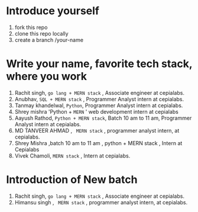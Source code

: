 # Introduce yourself

1. fork this repo
2. clone this repo locally
3. create a branch /your-name

# Write your name, favorite tech stack, where you work

1. Rachit singh, `go lang + MERN stack` , Associate engineer at cepialabs.
2. Anubhav, `SQL + MERN stack` , Programmer Analyst intern at cepialabs.
3. Tanmay khandelwal, `Python`, Programmer Analyst intern at cepialabs.
4. Shrey mishra 'Python + `MERN` ' web development intern at cepialabs
5. Aayush Rathod, `Python + MERN stack`, Batch 10 am to 11 am, Programmer Analyst intern at cepialabs.
6. MD TANVEER AHMAD , ` MERN stack` , programmer analyst intern, at cepialabs.
7. Shrey Mishra ,batch 10 am to 11 am , python + MERN stack , Intern at Cepialabs
8. Vivek Chamoli, `MERN stack` , Intern at cepialabs.

# Introduction of New batch

1. Rachit singh, `go lang + MERN stack` , Associate engineer at cepialabs.
2. Himansu singh , ` MERN stack` , programmer analyst intern, at cepialabs.
